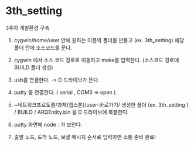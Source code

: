 # 3th_setting
3주차 개발환경 구축


1. cygwin/home/user 안에 원하는 이름의 폴더를 만들고 (ex. 3th_setting) 해당 폴더 안에 소스코드를 푼다.  

2. cygwin 에서 소스 코드 경로로 이동하고 make를 입력한다. (소스코드 경로에 BUILD 폴더 생성) 

3. usb를 연결한다. -> D 드라이브가 뜬다.

4. putty 를 연결한다. ( serial , COM3 => open )

5. ~네트워크프로토콜/과제(캡스톤)/user-바로가기/ 생성한 폴더 (ex. 3th_setting )
   / BUILD / ARQEntity.bin 
   을 D 드라이브에 복붙한다.

6. putty 화면에 node : 가 보인다.

7. 출발 노드, 도착 노드, 보낼 메시지 순서로 입력하면 소통 준비 완료!
